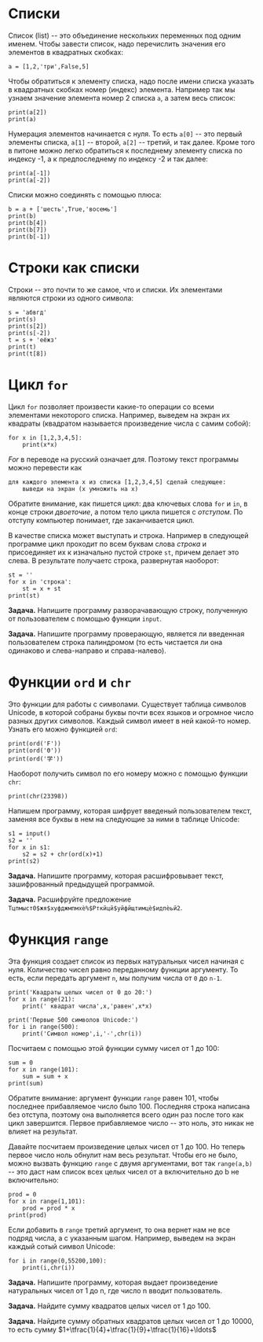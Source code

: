 # Списки

Список (list) -- это объединение нескольких переменных под одним именем. Чтобы завести список, надо перечислить значения его элементов в квадратных скобках:

    a = [1,2,'три',False,5]

Чтобы обратиться к элементу списка, надо после имени списка указать в квадратных скобках номер (индекс) элемента. Например так мы узнаем значение элемента номер 2 списка ```a```, а затем весь список:

    print(a[2])
    print(a)

Нумерация элементов начинается с нуля. То есть ```a[0]``` -- это первый элементы списка, ```a[1]``` -- второй, ```a[2]``` -- третий, и так далее. Кроме того в питоне можно легко обратиться к последнему элементу списка по индексу -1, а к предпоследнему по индексу -2 и так далее:

    print(a[-1])
    print(a[-2])

Списки можно соединять с помощью плюса:

    b = a + ['шесть',True,'восемь']
    print(b)
    print(b[4])
    print(b[7])
    print(b[-1])


# Строки как списки

Строки -- это почти то же самое, что и списки. Их элементами являются строки из одного символа:

    s = 'абвгд'
    print(s)
    print(s[2])
    print(s[-2])
    t = s + 'еёжз'
    print(t)
    print(t[8])


# Цикл ```for```

Цикл ```for``` позволяет произвести какие-то операции со всеми элементами некоторого списка. Например, выведем на экран их квадраты (квадратом называется произведение числа с самим собой):

    for x in [1,2,3,4,5]:
        print(x*x)

*For* в переводе на русский означает *для*. Поэтому текст программы можно перевести как

    для каждого элемента x из списка [1,2,3,4,5] сделай следующее:
        выведи на экран (x умножить на x)

Обратите внимание, как пишется цикл: два ключевых слова ```for``` и ```in```, в конце строки *двоеточие*, а потом тело цикла пишется с *отступом*. По отступу компьютер понимает, где заканчивается цикл.

В качестве списка может выступать и строка. Например в следующей программе цикл проходит по всем буквам слова *строка* и присоединяет их к изначально пустой строке ```st```, причем делает это слева. В результате получаетс строка, развернутая наоборот:

    st = ''
    for x in 'строка':
        st = x + st
    print(st)

**Задача.** Напишите программу разворачавающую строку, полученную от пользователем с помощью функции ```input```.

**Задача.** Напишите программу проверающую, является ли введенная пользователем строка палиндромом (то есть чистается ли она одинаково и слева-направо и справа-налево).


# Функции ```ord``` и ```chr```
 
Это функции для работы с символами. Существует таблица символов Unicode, в которой собраны буквы почти всех языков и огромное число разных других символов. Каждый символ имеет в ней какой-то номер. Узнать его можно функцией ```ord```:

    print(ord('F'))
    print(ord('Ө'))
    print(ord('学'))

Наоборот получить символ по его номеру можно с помощью функции ```chr```:

    print(chr(23398))

Напишем программу, которая шифрует введеный пользователем текст, заменяя все буквы в нем на следующие за ними в таблице Unicode:

    s1 = input()
    s2 = ''
    for x in s1:
        s2 = s2 + chr(ord(x)+1)
    print(s2)

**Задача.** Напишите программу, которая расшифровывает текст, зашифрованный предыдущей программой.

**Задача.** Расшифруйте предложение ```Тцпмыст0$жя$хуфджмпмхѐ%$Рткйцй$уйфйщтимцѐ$идпѐьй2```.


# Функция ```range```

Эта функция создает список из первых натуральных чисел начиная с нуля. Количество чисел равно переданному функции аргументу. То есть, если передать аргумент ```n```, мы получим числа от ```0``` до ```n-1```.

    print('Квадраты целых чисел от 0 до 20:')
    for x in range(21):
        print(' квадрат числа',x,'равен',x*x)

    print('Первые 500 символов Unicode:')
    for i in range(500):
        print('Символ номер',i,'-',chr(i))

Посчитаем с помощью этой функции сумму чисел от 1 до 100:

    sum = 0
    for x in range(101):
        sum = sum + x
    print(sum)

Обратите внимание: аргумент функции ```range``` равен 101, чтобы последнее прибавляемое число было 100. Последняя строка написана без отступа, поэтому она выполняется всего один раз после того как цикл завершится. Первое прибавляемое число -- это ноль, это никак не влияет на результат.

Давайте посчитаем произведение целых чисел от 1 до 100. Но теперь первое число ноль обнулит нам весь результат. Чтобы его не было, можно вызвать функцию ```range``` с двумя аргументами, вот так ```range(a,b)``` -- это даст нам список всех целых чисел от a включительно до b не включительно:

    prod = 0
    for x in range(1,101):
        prod = prod * x
    print(prod)

Если добавить в ```range``` третий аргумент, то она вернет нам не все подряд числа, а с указанным шагом. Например, выведем на экран каждый сотый символ Unicode:

    for i in range(0,55200,100):
        print(i,chr(i))

**Задача.** Напишите программу, которая выдает произведение натуральных чисел от 1 до n, где число n вводит пользователь.

**Задача.** Найдите сумму квадратов целых чисел от 1 до 100.

**Задача.** Найдите сумму обратных квадратов целых чисел от 1 до 10000, то есть сумму $1+\tfrac{1}{4}+\tfrac{1}{9}+\tfrac{1}{16}+\ldots$
